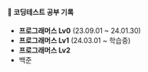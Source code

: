 #### 🌱 코딩테스트 공부 기록
- **프로그래머스 Lv0** (23.09.01 ~ 24.01.30)
- **프로그래머스 Lv1** (24.03.01 ~ 학습중)
- **프로그래머스 Lv2**
- 백준
